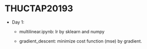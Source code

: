 # THUCTAP20193

+ Day 1: 

  + multilinear.ipynb: lr by sklearn and numpy

  + gradient_descent: minimize cost function (mse) by gradient.
